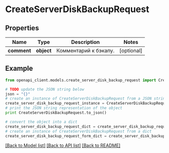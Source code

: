 # CreateServerDiskBackupRequest


## Properties
Name | Type | Description | Notes
------------ | ------------- | ------------- | -------------
**comment** | **object** | Комментарий к бэкапу. | [optional] 

## Example

```python
from openapi_client.models.create_server_disk_backup_request import CreateServerDiskBackupRequest

# TODO update the JSON string below
json = "{}"
# create an instance of CreateServerDiskBackupRequest from a JSON string
create_server_disk_backup_request_instance = CreateServerDiskBackupRequest.from_json(json)
# print the JSON string representation of the object
print CreateServerDiskBackupRequest.to_json()

# convert the object into a dict
create_server_disk_backup_request_dict = create_server_disk_backup_request_instance.to_dict()
# create an instance of CreateServerDiskBackupRequest from a dict
create_server_disk_backup_request_form_dict = create_server_disk_backup_request.from_dict(create_server_disk_backup_request_dict)
```
[[Back to Model list]](../README.md#documentation-for-models) [[Back to API list]](../README.md#documentation-for-api-endpoints) [[Back to README]](../README.md)


